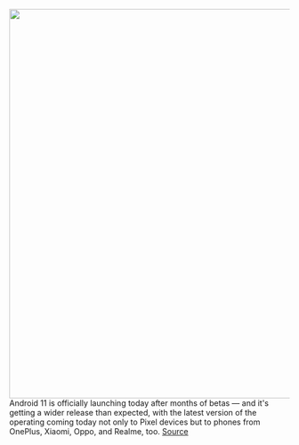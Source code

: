 <img src='https://cdn.vox-cdn.com/thumbor/W5Yk31ykvhAGRXVGl_smxP-GtNM=/0x0:2040x1360/1200x800/filters:focal(857x517:1183x843)/cdn.vox-cdn.com/uploads/chorus_image/image/67370992/dbohn_200608_4059_0008.0.jpg' width='700px' /><br/>
Android 11 is officially launching today after months of betas — and it's getting a wider release than expected, with the latest version of the operating coming today not only to Pixel devices but to phones from OnePlus, Xiaomi, Oppo, and Realme, too.
<a href='https://www.theverge.com/2020/9/8/21427153/android-11-official-launch-google-pixel-oneplus-8-xiaomi-oppo-realme-update'> Source <a/>